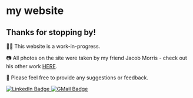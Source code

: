 # my website

## Thanks for stopping by!

👩‍💻 This website is a work-in-progress. 

📷 All photos on the site were taken by my friend Jacob Morris - check out his other work <a href="https://www.instagram.com/jaymoa7/?hl=en">HERE</a>.

📝 Please feel free to provide any suggestions or feedback.

<div id="badges">
  <a href="https://www.linkedin.com/in/wujoi/">
    <img src="https://img.shields.io/badge/LinkedIn-blue?style=for-the-badge&logo=linkedin&logoColor=white" alt="LinkedIn Badge"/>
  </a>
  <a href="mailto:joiwuu@gmail.com">
    <img src="https://img.shields.io/badge/Gmail-D14836?style=for-the-badge&logo=gmail&logoColor=white" alt="GMail Badge"/>
  </a>
</div>
